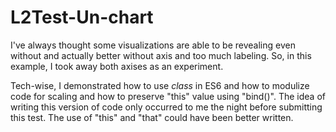 # L2Test-Un-chart

I've always thought some visualizations are able to be revealing even without and actually better without axis and too much labeling. So, in this example, I took away both axises as an experiment. 

Tech-wise, I demonstrated how to use <em>class</em> in ES6 and how to modulize code for scaling and how to preserve "this" value using "bind()". The idea of writing this version of code only occurred to me the night before submitting this test. The use of "this" and "that" could have been better written. 




